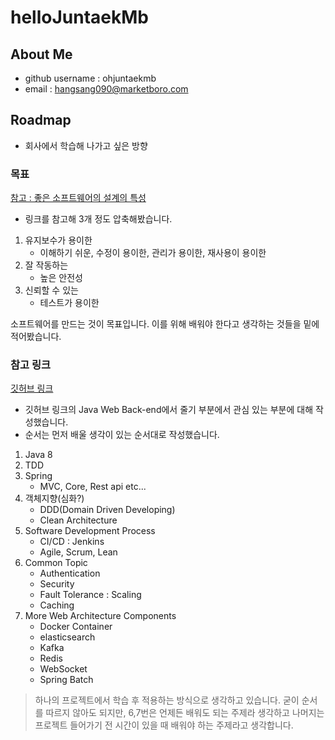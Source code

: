 # helloJuntaekMb

## About Me

- github username : ohjuntaekmb
- email : hangsang090@marketboro.com

## Roadmap

- 회사에서 학습해 나가고 싶은 방향

### 목표

[참고 : 좋은 소프트웨어의 설계의 특성](https://thinkpro.tistory.com/143)

- 링크를 참고해 3개 정도 압축해봤습니다.

1. 유지보수가 용이한
    - 이해하기 쉬운, 수정이 용이한, 관리가 용이한, 재사용이 용이한
2. 잘 작동하는
    - 높은 안전성
3. 신뢰할 수 있는
    - 테스트가 용이한

소프트웨어를 만드는 것이 목표입니다.
이를 위해 배워야 한다고 생각하는 것들을 밑에 적어봤습니다.

### 참고 링크

[깃허브 링크](https://github.com/woowacourse/roadmap)

- 깃허브 링크의 Java Web Back-end에서 줄기 부분에서 관심 있는 부분에 대해 작성했습니다.
- 순서는 먼저 배울 생각이 있는 순서대로 작성했습니다.

1. Java 8
2. TDD
3. Spring
    - MVC, Core, Rest api etc...
4. 객체지향(심화?)
    - DDD(Domain Driven Developing)
    - Clean Architecture
5. Software Development Process
    - CI/CD : Jenkins
    - Agile, Scrum, Lean
6. Common Topic
    - Authentication
    - Security
    - Fault Tolerance : Scaling
    - Caching
7. More Web Architecture Components
    - Docker Container
    - elasticsearch
    - Kafka
    - Redis
    - WebSocket
    - Spring Batch



> 하나의 프로젝트에서 학습 후 적용하는 방식으로 생각하고 있습니다.
> 굳이 순서를 따르지 않아도 되지만, 6,7번은 언제든 배워도 되는 주제라 생각하고 나머지는 프로젝트 들어가기 전 시간이 있을 때 배워야 하는 주제라고 생각합니다.
